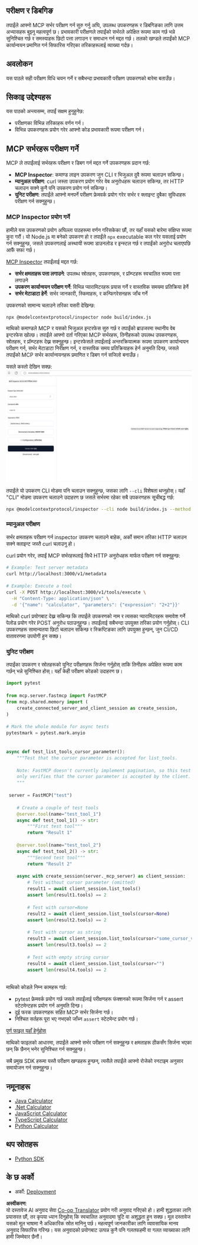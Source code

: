 <!--
CO_OP_TRANSLATOR_METADATA:
{
  "original_hash": "4e34e34e84f013e73c7eaa6d09884756",
  "translation_date": "2025-07-04T16:44:56+00:00",
  "source_file": "03-GettingStarted/08-testing/README.md",
  "language_code": "ne"
}
-->
## परीक्षण र डिबगिङ

तपाईंले आफ्नो MCP सर्भर परीक्षण गर्न सुरु गर्नु अघि, उपलब्ध उपकरणहरू र डिबगिङका लागि उत्तम अभ्यासहरू बुझ्नु महत्वपूर्ण छ। प्रभावकारी परीक्षणले तपाईंको सर्भरले अपेक्षित रूपमा काम गर्छ भन्ने सुनिश्चित गर्छ र समस्याहरू छिटो पत्ता लगाउन र समाधान गर्न मद्दत गर्छ। तलको खण्डले तपाईंको MCP कार्यान्वयन प्रमाणित गर्न सिफारिस गरिएका तरिकाहरूलाई व्याख्या गर्दछ।

## अवलोकन

यस पाठले सही परीक्षण विधि चयन गर्ने र सबैभन्दा प्रभावकारी परीक्षण उपकरणको बारेमा बताउँछ।

## सिकाइ उद्देश्यहरू

यस पाठको अन्त्यसम्म, तपाईं सक्षम हुनुहुनेछ:

- परीक्षणका विभिन्न तरिकाहरू वर्णन गर्न।
- विभिन्न उपकरणहरू प्रयोग गरेर आफ्नो कोड प्रभावकारी रूपमा परीक्षण गर्न।

## MCP सर्भरहरू परीक्षण गर्ने

MCP ले तपाईंलाई सर्भरहरू परीक्षण र डिबग गर्न मद्दत गर्ने उपकरणहरू प्रदान गर्छ:

- **MCP Inspector**: कमाण्ड लाइन उपकरण जुन CLI र भिजुअल दुवै रूपमा चलाउन सकिन्छ।
- **म्यानुअल परीक्षण**: curl जस्ता उपकरण प्रयोग गरेर वेब अनुरोधहरू चलाउन सकिन्छ, तर HTTP चलाउन सक्ने कुनै पनि उपकरण प्रयोग गर्न सकिन्छ।
- **युनिट परीक्षण**: तपाईंले आफ्नो मनपर्ने परीक्षण फ्रेमवर्क प्रयोग गरेर सर्भर र क्लाइन्ट दुबैका सुविधाहरू परीक्षण गर्न सक्नुहुन्छ।

### MCP Inspector प्रयोग गर्ने

हामीले यस उपकरणको प्रयोग अघिल्ला पाठहरूमा वर्णन गरिसकेका छौं, तर यहाँ यसको बारेमा संक्षिप्त रूपमा कुरा गरौं। यो Node.js मा बनेको उपकरण हो र तपाईंले `npx` executable कल गरेर यसलाई प्रयोग गर्न सक्नुहुन्छ, जसले उपकरणलाई अस्थायी रूपमा डाउनलोड र इन्स्टल गर्छ र तपाईंको अनुरोध चलाएपछि आफैं सफा गर्छ।

[MCP Inspector](https://github.com/modelcontextprotocol/inspector) तपाईंलाई मद्दत गर्छ:

- **सर्भर क्षमताहरू पत्ता लगाउने**: उपलब्ध स्रोतहरू, उपकरणहरू, र प्रॉम्प्टहरू स्वचालित रूपमा पत्ता लगाउने
- **उपकरण कार्यान्वयन परीक्षण गर्ने**: विभिन्न प्यारामिटरहरू प्रयास गर्ने र वास्तविक समयमा प्रतिक्रिया हेर्ने
- **सर्भर मेटाडाटा हेर्ने**: सर्भर जानकारी, स्किमाहरू, र कन्फिगरेसनहरू जाँच गर्ने

उपकरणको सामान्य चलाउने तरिका यसरी देखिन्छ:

```bash
npx @modelcontextprotocol/inspector node build/index.js
```

माथिको कमाण्डले MCP र यसको भिजुअल इन्टरफेस सुरु गर्छ र तपाईंको ब्राउजरमा स्थानीय वेब इन्टरफेस खोल्छ। तपाईंले आफ्नो दर्ता गरिएका MCP सर्भरहरू, तिनीहरूको उपलब्ध उपकरणहरू, स्रोतहरू, र प्रॉम्प्टहरू देख्न सक्नुहुन्छ। इन्टरफेसले तपाईंलाई अन्तरक्रियात्मक रूपमा उपकरण कार्यान्वयन परीक्षण गर्न, सर्भर मेटाडाटा निरीक्षण गर्न, र वास्तविक समय प्रतिक्रियाहरू हेर्न अनुमति दिन्छ, जसले तपाईंको MCP सर्भर कार्यान्वयनहरू प्रमाणित र डिबग गर्न सजिलो बनाउँछ।

यसले कस्तो देखिन सक्छ: ![Inspector](../../../../translated_images/connect.141db0b2bd05f096fb1dd91273771fd8b2469d6507656c3b0c9df4b3c5473929.ne.png)

तपाईंले यो उपकरण CLI मोडमा पनि चलाउन सक्नुहुन्छ, जसका लागि `--cli` विशेषता थप्नुहोस्। यहाँ "CLI" मोडमा उपकरण चलाउने उदाहरण छ जसले सर्भरमा रहेका सबै उपकरणहरू सूचीबद्ध गर्छ:

```sh
npx @modelcontextprotocol/inspector --cli node build/index.js --method tools/list
```

### म्यानुअल परीक्षण

सर्भर क्षमताहरू परीक्षण गर्न inspector उपकरण चलाउने बाहेक, अर्को समान तरिका HTTP चलाउन सक्ने क्लाइन्ट जस्तै curl चलाउनु हो।

curl प्रयोग गरेर, तपाईं MCP सर्भरहरूलाई सिधै HTTP अनुरोधहरू मार्फत परीक्षण गर्न सक्नुहुन्छ:

```bash
# Example: Test server metadata
curl http://localhost:3000/v1/metadata

# Example: Execute a tool
curl -X POST http://localhost:3000/v1/tools/execute \
  -H "Content-Type: application/json" \
  -d '{"name": "calculator", "parameters": {"expression": "2+2"}}'
```

माथिको curl प्रयोगबाट देख्न सकिन्छ कि तपाईंले उपकरणको नाम र त्यसका प्यारामिटरहरू समावेश गर्ने पेलोड प्रयोग गरेर POST अनुरोध पठाउनुहुन्छ। तपाईंलाई सबैभन्दा उपयुक्त तरिका प्रयोग गर्नुहोस्। CLI उपकरणहरू सामान्यतया छिटो चलाउन सकिन्छ र स्क्रिप्टिङका लागि उपयुक्त हुन्छन्, जुन CI/CD वातावरणमा उपयोगी हुन सक्छ।

### युनिट परीक्षण

तपाईंका उपकरण र स्रोतहरूको युनिट परीक्षणहरू सिर्जना गर्नुहोस् ताकि तिनीहरू अपेक्षित रूपमा काम गर्छन् भन्ने सुनिश्चित होस्। यहाँ केही परीक्षण कोडको उदाहरण छ।

```python
import pytest

from mcp.server.fastmcp import FastMCP
from mcp.shared.memory import (
    create_connected_server_and_client_session as create_session,
)

# Mark the whole module for async tests
pytestmark = pytest.mark.anyio


async def test_list_tools_cursor_parameter():
    """Test that the cursor parameter is accepted for list_tools.

    Note: FastMCP doesn't currently implement pagination, so this test
    only verifies that the cursor parameter is accepted by the client.
    """

 server = FastMCP("test")

    # Create a couple of test tools
    @server.tool(name="test_tool_1")
    async def test_tool_1() -> str:
        """First test tool"""
        return "Result 1"

    @server.tool(name="test_tool_2")
    async def test_tool_2() -> str:
        """Second test tool"""
        return "Result 2"

    async with create_session(server._mcp_server) as client_session:
        # Test without cursor parameter (omitted)
        result1 = await client_session.list_tools()
        assert len(result1.tools) == 2

        # Test with cursor=None
        result2 = await client_session.list_tools(cursor=None)
        assert len(result2.tools) == 2

        # Test with cursor as string
        result3 = await client_session.list_tools(cursor="some_cursor_value")
        assert len(result3.tools) == 2

        # Test with empty string cursor
        result4 = await client_session.list_tools(cursor="")
        assert len(result4.tools) == 2
    
```

माथिको कोडले निम्न कामहरू गर्छ:

- pytest फ्रेमवर्क प्रयोग गर्छ जसले तपाईंलाई परीक्षणहरू फंक्शनको रूपमा सिर्जना गर्न र assert स्टेटमेन्टहरू प्रयोग गर्न अनुमति दिन्छ।
- दुई फरक उपकरणहरू सहित MCP सर्भर सिर्जना गर्छ।
- निश्चित सर्तहरू पूरा भए नभएको जाँच्न `assert` स्टेटमेन्ट प्रयोग गर्छ।

[पूर्ण फाइल यहाँ हेर्नुहोस्](https://github.com/modelcontextprotocol/python-sdk/blob/main/tests/client/test_list_methods_cursor.py)

माथिको फाइलको आधारमा, तपाईंले आफ्नो सर्भर परीक्षण गर्न सक्नुहुन्छ र क्षमताहरू ठीकसँग सिर्जना भएका छन् कि छैनन् भनेर सुनिश्चित गर्न सक्नुहुन्छ।

सबै प्रमुख SDK हरूमा यस्तै परीक्षण खण्डहरू हुन्छन्, त्यसैले तपाईंले आफ्नो रोजेको रनटाइम अनुसार समायोजन गर्न सक्नुहुन्छ।

## नमूनाहरू

- [Java Calculator](../samples/java/calculator/README.md)
- [.Net Calculator](../../../../03-GettingStarted/samples/csharp)
- [JavaScript Calculator](../samples/javascript/README.md)
- [TypeScript Calculator](../samples/typescript/README.md)
- [Python Calculator](../../../../03-GettingStarted/samples/python)

## थप स्रोतहरू

- [Python SDK](https://github.com/modelcontextprotocol/python-sdk)

## के छ अर्को

- अर्को: [Deployment](../09-deployment/README.md)

**अस्वीकरण**:  
यो दस्तावेज AI अनुवाद सेवा [Co-op Translator](https://github.com/Azure/co-op-translator) प्रयोग गरी अनुवाद गरिएको हो। हामी शुद्धताका लागि प्रयासरत छौं, तर कृपया ध्यान दिनुहोस् कि स्वचालित अनुवादमा त्रुटि वा अशुद्धता हुन सक्छ। मूल दस्तावेज यसको मूल भाषामा नै अधिकारिक स्रोत मानिनु पर्छ। महत्वपूर्ण जानकारीका लागि व्यावसायिक मानव अनुवाद सिफारिस गरिन्छ। यस अनुवादको प्रयोगबाट उत्पन्न कुनै पनि गलतफहमी वा गलत व्याख्याका लागि हामी जिम्मेवार छैनौं।